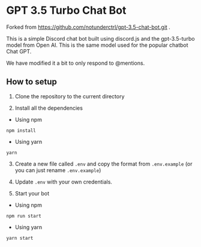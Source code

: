 # GPT 3.5 Turbo Chat Bot

Forked from https://github.com/notunderctrl/gpt-3.5-chat-bot.git .

This is a simple Discord chat bot built using discord.js and the gpt-3.5-turbo model from Open AI. This is the same model used for the popular chatbot Chat GPT.

We have modified it a bit to only respond to @mentions.

## How to setup

1. Clone the repository to the current directory

2. Install all the dependencies

- Using npm
```shell
npm install
```

- Using yarn
```shell
yarn
```

3. Create a new file called `.env` and copy the format from `.env.example` (or you can just rename `.env.example`)

4. Update `.env` with your own credentials.

5. Start your bot

- Using npm
```shell
npm run start
```

- Using yarn
```shell
yarn start
```
